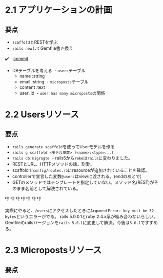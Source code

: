 # 2.1 アプリケーションの計画

## 要点

- `scaffold`とRESTを学ぶ
- `rails new`してGemfile書き換え

:heavy_check_mark:　[commit](https://github.com/shoota/toy_app)


- DBテーブルを考える
  - `users`テーブル
    - name :string
    - email :string
  - `microposts`テーブル
    - content :text
    - user_id
  - `user has many microposts`の関係


# 2.2 Usersリソース

## 要点

- `rails generate scaffold`を使ってUserモデルを作る
- `rails g scaffold <モデル単数> [<name>:<type>...]`
- `rails db:migragte`
  - rails5から`rake`は`rails`に変わりました。
- RESTとURL、HTTPメソッドの話。割愛。
- scaffoldで`config/routes.rb`にresourceが追加されていることを確認。
- controllerで宣言した変数`@users`はviewに渡される。(endのあとで)
- GETのメソッドではテンプレートを指定していない。メソッド名(REST)がそのまま名前として解決されている。

:-1: :-1: :-1: :-1: :-1: :-1: :-1: 
 
 実際にやると、`/users`にアクセスしたときに`ArgumentError: key must be 32 bytes`というエラーがでる。
 rails 5.0.0.1とruby 2.4.x系が噛み合わないらしい。
 Gemfileのrailsバージョンを`rails 5.0.1`に変更して解決。今後は`5.0.1`ですすめる。


# 2.3 Micropostsリソース

## 要点


